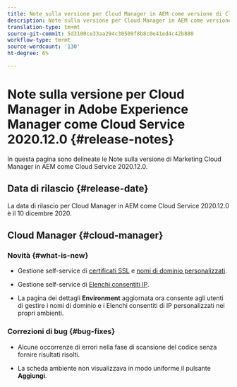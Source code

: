 ```yaml
---
title: Note sulla versione per Cloud Manager in AEM come versione di Cloud Service 2020.12.0
description: Note sulla versione per Cloud Manager in AEM come versione di Cloud Service 2020.12.0
translation-type: tm+mt
source-git-commit: 5d3100ce33aa294c30509f8b8c0e41ed4c42b880
workflow-type: tm+mt
source-wordcount: '130'
ht-degree: 6%

---
```



# Note sulla versione per Cloud Manager in Adobe Experience Manager come Cloud Service 2020.12.0 {#release-notes}

In questa pagina sono delineate le Note sulla versione di Marketing Cloud Manager in AEM come Cloud Service 2020.12.0.

## Data di rilascio {#release-date}

La data di rilascio per Cloud Manager in AEM come Cloud Service 2020.12.0 è il 10 dicembre 2020.

## Cloud Manager {#cloud-manager}

### Novità {#what-is-new}

* Gestione self-service di [certificati SSL](/help/implementing/cloud-manager/managing-ssl-certifications/introduction.md) e [nomi di dominio personalizzati](/help/implementing/cloud-manager/custom-domain-names/introduction.md).

* Gestione self-service di [Elenchi consentiti  IP](/help/implementing/cloud-manager/ip-allow-lists/introduction.md).

* La pagina dei dettagli **Environment** aggiornata ora consente agli utenti di gestire i nomi di dominio e i Elenchi consentiti di  IP personalizzati nei propri ambienti.


### Correzioni di bug {#bug-fixes}

* Alcune occorrenze di errori nella fase di scansione del codice senza fornire risultati risolti.

* La scheda ambiente non visualizzava in modo uniforme il pulsante **Aggiungi**.
